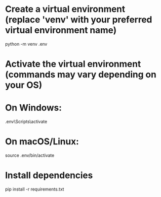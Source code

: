 # Create a virtual environment (replace 'venv' with your preferred virtual environment name)
python -m venv .env

# Activate the virtual environment (commands may vary depending on your OS)
# On Windows:
.env\Scripts\activate
# On macOS/Linux:
source .env/bin/activate

# Install dependencies
pip install -r requirements.txt
